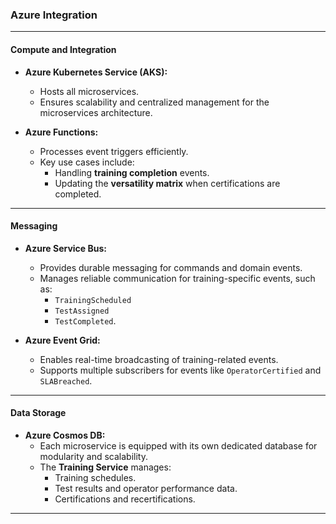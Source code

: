 ### Azure Integration

---

#### **Compute and Integration**

- **Azure Kubernetes Service (AKS):**

  - Hosts all microservices.
  - Ensures scalability and centralized management for the microservices architecture.

- **Azure Functions:**
  - Processes event triggers efficiently.
  - Key use cases include:
    - Handling **training completion** events.
    - Updating the **versatility matrix** when certifications are completed.

---

#### **Messaging**

- **Azure Service Bus:**

  - Provides durable messaging for commands and domain events.
  - Manages reliable communication for training-specific events, such as:
    - `TrainingScheduled`
    - `TestAssigned`
    - `TestCompleted`.

- **Azure Event Grid:**
  - Enables real-time broadcasting of training-related events.
  - Supports multiple subscribers for events like `OperatorCertified` and `SLABreached`.

---

#### **Data Storage**

- **Azure Cosmos DB:**
  - Each microservice is equipped with its own dedicated database for modularity and scalability.
  - The **Training Service** manages:
    - Training schedules.
    - Test results and operator performance data.
    - Certifications and recertifications.

---
